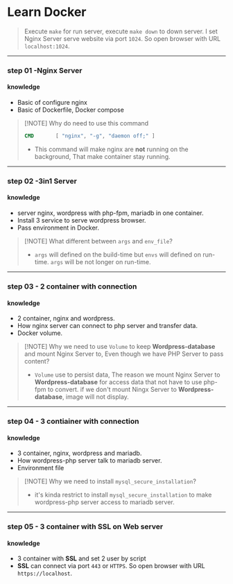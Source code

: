 # Learn Docker
> Execute `make` for run server, execute `make down` to down server.
> I set Nginx Server serve website via port `1024`. So open browser with URL `localhost:1024`.
---
### step 01 -Nginx Server
#### knowledge
- Basic of configure nginx
- Basic of Dockerfile, Docker compose
> [!NOTE] Why do need to use this command
> ```Dockerfile
> CMD		[ "nginx", "-g", "daemon off;" ]
> ```
> - This command will make nginx are **not** running on the background, That make container stay running.
---
### step 02 -3in1 Server
#### knowledge
- server nginx, wordpress with php-fpm, mariadb in one container.
- Install 3 service to serve wordpress browser.
- Pass environment in Docker.
> [!NOTE] What different between `args` and `env_file`?
> - `args` will defined on the build-time but `envs` will defined on run-time. `args` will be not longer on run-time.
---
### step 03 - 2 container with connection
#### knowledge
- 2 container, nginx and wordpress.
- How nginx server can connect to php server and transfer data.
- Docker volume.
> [!NOTE] Why we need to use `Volume` to keep **Wordpress-database** and mount Nginx Server to, Even though we have PHP Server to pass content?
> - `Volume` use to persist data, The reason we mount Nginx Server to **Wordpress-database** for access data that not have to use php-fpm to convert. if we don't mount Ningx Server to **Wordpress-database**, image will not display.
---
### step 04 - 3 contiainer with connection
#### knowledge
- 3 container, nginx, wordpress and mariadb.
- How wordpress-php server talk to mariadb server.
- Environment file
> [!NOTE] Why we need to install `mysql_secure_installation`?
> - it's kinda restrict to install `mysql_secure_installation` to make wordpress-php server access to mariadb server.
---
### step 05 - 3 container with SSL on Web server
#### knowledge
- 3 container with **SSL** and set 2 user by script
- **SSL** can connect via port `443` or `HTTPS`. So open browser with URL `https://localhost`.